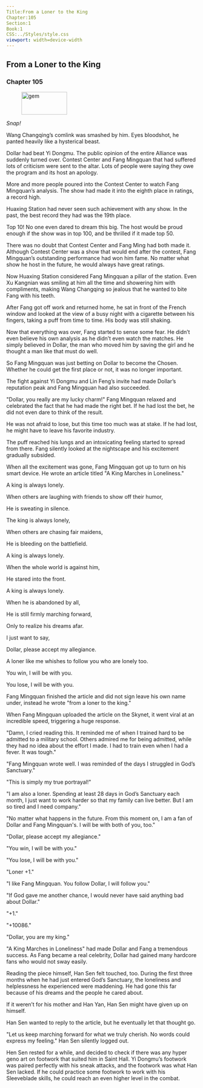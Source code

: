 ```yaml
---
Title:From a Loner to the King 
Chapter:105 
Section:1 
Book:1 
CSS:../Styles/style.css 
viewport: width=device-width
---
```

  
## From a Loner to the King
### Chapter 105
  
<figure>
	<img src="../Images/gem.gif" alt="gem" id="gem" width="120" height="60" />
</figure>
  

  
*Snap!*

Wang Changqing’s comlink was smashed by him. Eyes bloodshot, he panted heavily like a hysterical beast.

Dollar had beat Yi Dongmu. The public opinion of the entire Alliance was suddenly turned over. Contest Center and Fang Mingquan that had suffered lots of criticism were sent to the altar. Lots of people were saying they owe the program and its host an apology.

More and more people poured into the Contest Center to watch Fang Mingquan’s analysis. The show had made it into the eighth place in ratings, a record high.

Huaxing Station had never seen such achievement with any show. In the past, the best record they had was the 19th place.

Top 10! No one even dared to dream this big. The host would be proud enough if the show was in top 100, and be thrilled if it made top 50.

There was no doubt that Contest Center and Fang Ming had both made it. Although Contest Center was a show that would end after the contest, Fang Mingquan’s outstanding performance had won him fame. No matter what show he host in the future, he would always have great ratings.

Now Huaxing Station considered Fang Mingquan a pillar of the station. Even Xu Kangnian was smiling at him all the time and showering him with compliments, making Wang Changqing so jealous that he wanted to bite Fang with his teeth.

After Fang got off work and returned home, he sat in front of the French window and looked at the view of a busy night with a cigarette between his fingers, taking a puff from time to time. His body was still shaking.

Now that everything was over, Fang started to sense some fear. He didn’t even believe his own analysis as he didn’t even watch the matches. He simply believed in Dollar, the man who moved him by saving the girl and he thought a man like that must do well.

So Fang Mingquan was just betting on Dollar to become the Chosen. Whether he could get the first place or not, it was no longer important.

The fight against Yi Dongmu and Lin Feng’s invite had made Dollar’s reputation peak and Fang Mingquan had also succeeded.

"Dollar, you really are my lucky charm!" Fang Mingquan relaxed and celebrated the fact that he had made the right bet. If he had lost the bet, he did not even dare to think of the result.

He was not afraid to lose, but this time too much was at stake. If he had lost, he might have to leave his favorite industry.

The puff reached his lungs and an intoxicating feeling started to spread from there. Fang silently looked at the nightscape and his excitement gradually subsided.

When all the excitement was gone, Fang Mingquan got up to turn on his smart device. He wrote an article titled "A King Marches in Loneliness."

A king is always lonely.

When others are laughing with friends to show off their humor,

He is sweating in silence.

The king is always lonely,

When others are chasing fair maidens,

He is bleeding on the battlefield.

A king is always lonely.

When the whole world is against him,

He stared into the front.

A king is always lonely.

When he is abandoned by all,

He is still firmly marching forward,

Only to realize his dreams afar.

I just want to say,

Dollar, please accept my allegiance.

A loner like me whishes to follow you who are lonely too.

You win, I will be with you.

You lose, I will be with you.

Fang Mingquan finished the article and did not sign leave his own name under, instead he wrote "from a loner to the king."

When Fang Mingquan uploaded the article on the Skynet, it went viral at an incredible speed, triggering a huge response.

"Damn, I cried reading this. It reminded me of when I trained hard to be admitted to a military school. Others admired me for being admitted, while they had no idea about the effort I made. I had to train even when I had a fever. It was tough."

"Fang Mingquan wrote well. I was reminded of the days I struggled in God’s Sanctuary."

"This is simply my true portrayal!"

"I am also a loner. Spending at least 28 days in God’s Sanctuary each month, I just want to work harder so that my family can live better. But I am so tired and I need company."

"No matter what happens in the future. From this moment on, I am a fan of Dollar and Fang Mingquan's. I will be with both of you, too."

"Dollar, please accept my allegiance."

"You win, I will be with you."

"You lose, I will be with you."

"Loner +1."

"I like Fang Mingquan. You follow Dollar, I will follow you."

"If God gave me another chance, I would never have said anything bad about Dollar."

"+1."

"+10086."

"Dollar, you are my king."

"A King Marches in Loneliness" had made Dollar and Fang a tremendous success. As Fang became a real celebrity, Dollar had gained many hardcore fans who would not sway easily.

Reading the piece himself, Han Sen felt touched, too. During the first three months when he had just entered God’s Sanctuary, the loneliness and helplessness he experienced were maddening. He had gone this far because of his dreams and the people he cared about.

If it weren’t for his mother and Han Yan, Han Sen might have given up on himself.

Han Sen wanted to reply to the article, but he eventually let that thought go.

"Let us keep marching forward for what we truly cherish. No words could express my feeling." Han Sen silently logged out.

Hen Sen rested for a while, and decided to check if there was any hyper geno art on footwork that suited him in Saint Hall. Yi Dongmu’s footwork was paired perfectly with his sneak attacks, and the footwork was what Han Sen lacked. If he could practice some footwork to work with his Sleeveblade skills, he could reach an even higher level in the combat.